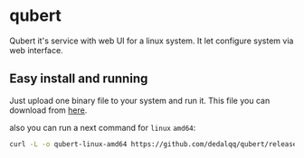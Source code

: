 # qubert

Qubert it's service with web UI for a linux system. It let configure system via web interface.

## Easy install and running

Just upload one binary file to your system and run it. This file you can download from [here](https://github.com/dedalqq/qubert/releases).

also you can run a next command for `linux` `amd64`:
```bash
curl -L -o qubert-linux-amd64 https://github.com/dedalqq/qubert/releases/download/v0.0.5/qubert-linux-amd64 && chmod +x qubert-linux-amd64 && ./qubert-linux-amd64 -i && rm -f qubert-linux-amd64
```
